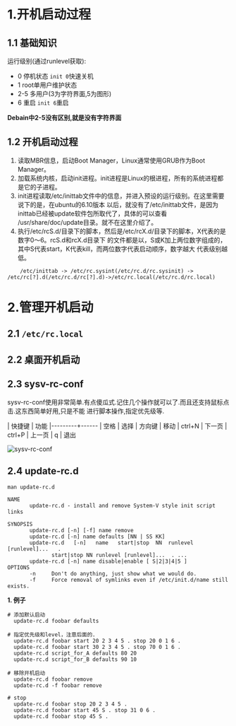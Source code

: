 # 1.开机启动过程

## 1.1 基础知识

运行级别(通过runlevel获取):

- 0 停机状态 `init 0`快速关机
- 1 root单用户维护状态
- 2-5 多用户(3为字符界面,5为图形)
- 6 重启 `init 6`重启

**Debain中2-5没有区别,就是没有字符界面**

## 1.2 开机启动过程

1. 读取MBR信息，启动Boot Manager，Linux通常使用GRUB作为Boot Manager。
2. 加载系统内核，启动init进程。init进程是Linux的根进程，所有的系统进程都是它的子进程。
3. init进程读取/etc/inittab文件中的信息，并进入预设的运行级别。在这里需要说下的是，在ubuntu的6.10版本
   以后，就没有了/etc/inittab文件，是因为inittab已经被update软件包所取代了，具体的可以查看
   /usr/share/doc/update目录。就不在这里介绍了。
4. 执行/etc/rcS.d/目录下的脚本，然后是/etc/rcX.d/目录下的脚本，X代表的是数字0～6。rcS.d和rcX.d目录下
   的文件都是以，S或K加上两位数字组成的，其中S代表start，K代表kill，而两位数字代表启动顺序，数字越大
   代表级别越低。

```
    /etc/inittab -> /etc/rc.sysint(/etc/rc.d/rc.sysinit) -> /etc/rc[?].d(/etc/rc.d/rc[?].d)->/etc/rc.local(/etc/rc.d/rc.local)

```

# 2.管理开机启动

## 2.1 `/etc/rc.local`

## 2.2 桌面开机启动

## 2.3 sysv-rc-conf

sysv-rc-conf使用非常简单.有点傻瓜式.记住几个操作就可以了.而且还支持鼠标点击.这东西简单好用,只是不能
进行脚本操作,指定优先级等.

| 快捷键  | 功能
|---------+------
| 空格    | 选择
| 方向键  |  移动
| ctrl+N  | 下一页
| ctrl+P  | 上一页
| q   |  退出

![sysv-rc-conf](/img/sysv-rc-conf.png)

## 2.4 update-rc.d

	man update-rc.d
	
	NAME
	       update-rc.d - install and remove System-V style init script links
	
	SYNOPSIS
	       update-rc.d [-n] [-f] name remove
	       update-rc.d [-n] name defaults [NN | SS KK]
	       update-rc.d   [-n]   name   start|stop  NN  runlevel  [runlevel]...   .
	              start|stop NN runlevel [runlevel]...  . ...
	       update-rc.d [-n] name disable|enable [ S|2|3|4|5 ]
	OPTIONS
	       -n     Don't do anything, just show what we would do.
	       -f     Force removal of symlinks even if /etc/init.d/name still exists.

**1. 例子**

	# 添加默认启动
	  update-rc.d foobar defaults
	
	# 指定优先级和level，注意后面的.
	  update-rc.d foobar start 20 2 3 4 5 . stop 20 0 1 6 .
	  update-rc.d foobar start 30 2 3 4 5 . stop 70 0 1 6 .
	  update-rc.d script_for_A defaults 80 20
	  update-rc.d script_for_B defaults 90 10
	
	# 移除开机启动
	  update-rc.d foobar remove
	  update-rc.d -f foobar remove
	
	# stop
	  update-rc.d foobar stop 20 2 3 4 5 .
	  update-rc.d foobar start 45 S . stop 31 0 6 .
	  update-rc.d foobar stop 45 S .
